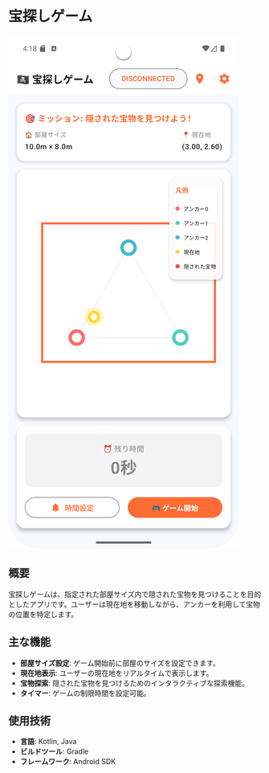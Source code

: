 # 宝探しゲーム
![MainScreen.png](MainScreen.png)

## 概要
宝探しゲームは、指定された部屋サイズ内で隠された宝物を見つけることを目的としたアプリです。ユーザーは現在地を移動しながら、アンカーを利用して宝物の位置を特定します。

## 主な機能
- **部屋サイズ設定**: ゲーム開始前に部屋のサイズを設定できます。
- **現在地表示**: ユーザーの現在地をリアルタイムで表示します。
- **宝物探索**: 隠された宝物を見つけるためのインタラクティブな探索機能。
- **タイマー**: ゲームの制限時間を設定可能。

## 使用技術
- **言語**: Kotlin, Java
- **ビルドツール**: Gradle
- **フレームワーク**: Android SDK
